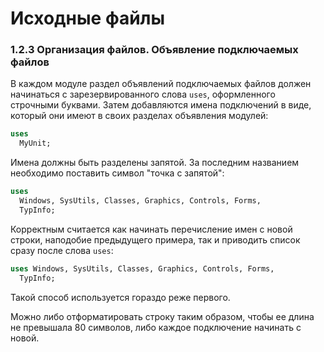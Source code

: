 # Исходные файлы

### 1.2.3 Организация файлов. Объявление подключаемых файлов

В каждом модуле раздел объявлений подключаемых файлов должен начинаться с зарезервированного слова `uses`, оформленного строчными буквами. Затем добавляются имена подключений в виде, который они имеют в своих разделах объявления модулей:

```Pascal
uses
  MyUnit;
```

Имена должны быть разделены запятой. За последним названием необходимо поставить символ "точка с запятой":

```Pascal
uses 
  Windows, SysUtils, Classes, Graphics, Controls, Forms, 
  TypInfo;
```

Корректным считается как начинать перечисление имен с новой строки, наподобие предыдущего примера, так и приводить список сразу после слова `uses`:

```Pascal
uses Windows, SysUtils, Classes, Graphics, Controls, Forms, 
  TypInfo;
```

Такой способ используется гораздо реже первого.

Можно либо отформатировать строку таким образом, чтобы ее длина не превышала 80 символов, либо каждое подключение начинать с новой.

